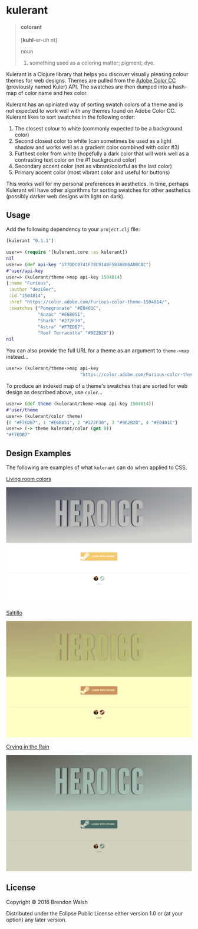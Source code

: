 # kulerant

> #### colorant
> [**kuhl**-er-*uh* nt]
>
> noun
> 1. something used as a coloring matter; pigment; dye.


Kulerant is a Clojure library that helps you discover visually pleasing colour themes for web designs. Themes are pulled from the [Adobe Color CC](http://color.adobe.com) (previously named Kuler) API. The swatches are then dumped into a hash-map of color name and hex color.

Kulerant has an opiniated way of sorting swatch colors of a theme and is not expected to work well with any themes found on Adobe Color CC. Kulerant likes to sort swatches in the following order:

1. The closest colour to white (commonly expected to be a background color)
2. Second closest color to white (can sometimes be used as a light shadow and works well as a gradient color combined with color #3)
3. Furthest color from white (hopefully a dark color that will work well as a contrasting text color on the #1 background color)
4. Secondary accent color (not as vibrant/colorful as the last color)
5. Primary accent color (most vibrant color and useful for buttons)

This works well for my personal preferences in aesthetics. In time, perhaps Kulerant will have other algorithms for sorting swatches for other aesthetics (possibly darker web designs with light on dark).

## Usage

Add the following dependency to your `project.clj` file:

```Clojure
[kulerant "0.1.1"]
```

```Clojure
user=> (require '[kulerant.core :as kulerant])
nil
user=> (def api-key "177DDC0741F78C9148F583B886ADBCAC")
#'user/api-key
user=> (kulerant/theme->map api-key 1504814)
{:name "Furious",
 :author "dezi9er",
 :id "1504814",
 :href "https://color.adobe.com/Furious-color-theme-1504814/",
 :swatches {"Pomegranate" "#E0401C",
            "Anzac" "#E6B051",
            "Shark" "#272F30",
            "Astra" "#F7EDB7",
            "Roof Terracotta" "#9E2B20"}}
nil
```

You can also provide the full URL for a theme as an argument to `theme->map` instead...

```Clojure
user=> (kulerant/theme->map api-key
                            "https://color.adobe.com/Furious-color-theme-1504814/")
```

To produce an indexed map of a theme's swatches that are sorted for web design as described above, use `color`...

```Clojure
user=> (def theme (kulerant/theme->map api-key 1504814))
#'user/theme
user=> (kulerant/color theme)
{0 "#F7EDB7", 1 "#E6B051", 2 "#272F30", 3 "#9E2B20", 4 "#E0401C"}
user=> (-> theme kulerant/color (get 0))
"#F7EDB7"
```

## Design Examples

The following are examples of what `kulerant` can do when applied to CSS.

[Living room colors](https://color.adobe.com/Living-room-colors-color-theme-5822057/)

![Heroi.cc - Living room colors](https://raw.githubusercontent.com/niamu/kulerant/master/resources/samples/hecoicc-sample5822057.png)

[Saltillo](https://color.adobe.com/Saltillo-color-theme-1747003/)

![Heroi.cc - Saltillo](https://raw.githubusercontent.com/niamu/kulerant/master/resources/samples/heroicc-sample1747003.png)

[Crying in the Rain](https://color.adobe.com/Crying-in-the-Rain-color-theme-1344922/)

![Heroi.cc - Crying in the Rain](https://raw.githubusercontent.com/niamu/kulerant/master/resources/samples/heroicc-sample1344922.png)

## License

Copyright © 2016 Brendon Walsh

Distributed under the Eclipse Public License either version 1.0 or (at
your option) any later version.
